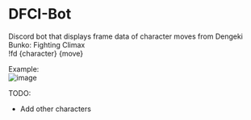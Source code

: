 # DFCI-Bot
Discord bot that displays frame data of character moves from Dengeki Bunko: Fighting Climax\
!fd {character} {move}

Example:\
![image](https://user-images.githubusercontent.com/79187987/109743260-3f6e6b80-7b85-11eb-9c17-7035f0d278c3.png)

TODO:
- Add other characters
